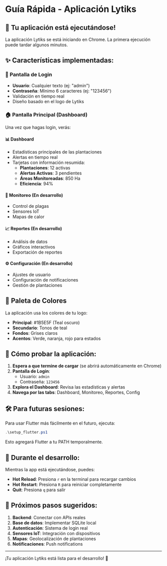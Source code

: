 # Guía Rápida - Aplicación Lytiks

## 🚀 Tu aplicación está ejecutándose!

La aplicación Lytiks se está iniciando en Chrome. La primera ejecución puede tardar algunos minutos.

## ✨ Características implementadas:

### 🔐 Pantalla de Login
- **Usuario**: Cualquier texto (ej: "admin")
- **Contraseña**: Mínimo 6 caracteres (ej: "123456")
- Validación en tiempo real
- Diseño basado en el logo de Lytiks

### 🏠 Pantalla Principal (Dashboard)
Una vez que hagas login, verás:

#### 📊 Dashboard
- Estadísticas principales de las plantaciones
- Alertas en tiempo real
- Tarjetas con información resumida:
  - **Plantaciones**: 12 activas
  - **Alertas Activas**: 3 pendientes
  - **Áreas Monitoreadas**: 850 Ha
  - **Eficiencia**: 94%

#### 🐛 Monitoreo (En desarrollo)
- Control de plagas
- Sensores IoT
- Mapas de calor

#### 📈 Reportes (En desarrollo)
- Análisis de datos
- Gráficos interactivos
- Exportación de reportes

#### ⚙️ Configuración (En desarrollo)
- Ajustes de usuario
- Configuración de notificaciones
- Gestión de plantaciones

## 🎨 Paleta de Colores

La aplicación usa los colores de tu logo:
- **Principal**: #1B5E5F (Teal oscuro)
- **Secundario**: Tonos de teal
- **Fondos**: Grises claros
- **Acentos**: Verde, naranja, rojo para estados

## 📱 Cómo probar la aplicación:

1. **Espera a que termine de cargar** (se abrirá automáticamente en Chrome)
2. **Pantalla de Login**:
   - Usuario: `admin`
   - Contraseña: `123456`
3. **Explora el Dashboard**: Revisa las estadísticas y alertas
4. **Navega por las tabs**: Dashboard, Monitoreo, Reportes, Config

## 🛠️ Para futuras sesiones:

Para usar Flutter más fácilmente en el futuro, ejecuta:
```powershell
.\setup_flutter.ps1
```

Esto agregará Flutter a tu PATH temporalmente.

## 🔄 Durante el desarrollo:

Mientras la app está ejecutándose, puedes:
- **Hot Reload**: Presiona `r` en la terminal para recargar cambios
- **Hot Restart**: Presiona `R` para reiniciar completamente
- **Quit**: Presiona `q` para salir

## 📝 Próximos pasos sugeridos:

1. **Backend**: Conectar con APIs reales
2. **Base de datos**: Implementar SQLite local
3. **Autenticación**: Sistema de login real
4. **Sensores IoT**: Integración con dispositivos
5. **Mapas**: Geolocalización de plantaciones
6. **Notificaciones**: Push notifications

---

¡Tu aplicación Lytiks está lista para el desarrollo! 🌱